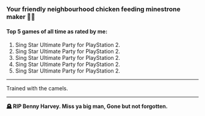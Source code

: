 ### Your friendly neighbourhood chicken feeding minestrone maker 🥣🐔

#### Top 5 games of all time as rated by me:

1. Sing Star Ultimate Party for PlayStation 2.
2. Sing Star Ultimate Party for PlayStation 2.
3. Sing Star Ultimate Party for PlayStation 2.
4. Sing Star Ultimate Party for PlayStation 2.
5. Sing Star Ultimate Party for PlayStation 2.


---

Trained with the camels.

---

**🪦 RIP Benny Harvey. Miss ya big man, Gone but not forgotten.**
